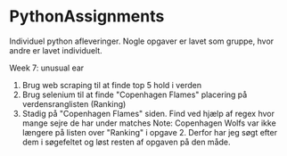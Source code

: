 # PythonAssignments
Individuel python afleveringer. Nogle opgaver er lavet som gruppe, hvor andre er lavet individuelt.

Week 7: unusual ear
  1. Brug web scraping til at finde top 5 hold i verden	
  2. Brug selenium til at finde "Copenhagen Flames" placering på verdensranglisten (Ranking)	
  3. Stadig på "Copenhagen Flames" siden. Find ved hjælp af regex hvor mange sejre de har under matches
  Note: Copenhagen Wolfs var ikke længere på listen over "Ranking" i opgave 2. Derfor har jeg søgt efter dem i søgefeltet og løst resten af opgaven på den måde.
 
